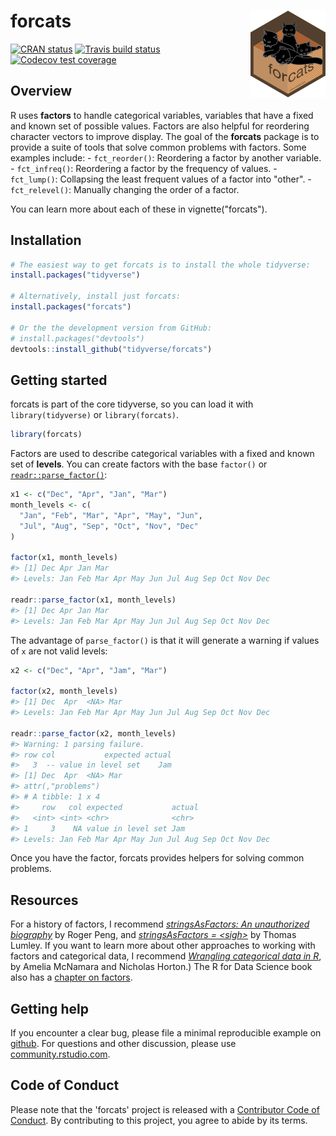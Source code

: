 
<!-- README.md is generated from README.Rmd. Please edit that file -->
forcats <img src='man/figures/logo.png' align="right" height="139" />
=====================================================================

<!-- badges: start -->
[![CRAN status](https://www.r-pkg.org/badges/version/forcats)](https://cran.r-project.org/package=forcats) [![Travis build status](https://travis-ci.org/tidyverse/forcats.svg?branch=master)](https://travis-ci.org/tidyverse/forcats) [![Codecov test coverage](https://codecov.io/gh/tidyverse/forcats/branch/master/graph/badge.svg)](https://codecov.io/gh/tidyverse/forcats?branch=master) <!-- badges: end -->

Overview
--------

R uses **factors** to handle categorical variables, variables that have a fixed and known set of possible values. Factors are also helpful for reordering character vectors to improve display. The goal of the **forcats** package is to provide a suite of tools that solve common problems with factors. Some examples include: - `fct_reorder()`: Reordering a factor by another variable. - `fct_infreq()`: Reordering a factor by the frequency of values. - `fct_lump()`: Collapsing the least frequent values of a factor into "other". - `fct_relevel()`: Manually changing the order of a factor.

You can learn more about each of these in vignette("forcats").

Installation
------------

``` r
# The easiest way to get forcats is to install the whole tidyverse:
install.packages("tidyverse")

# Alternatively, install just forcats:
install.packages("forcats")

# Or the the development version from GitHub:
# install.packages("devtools")
devtools::install_github("tidyverse/forcats")
```

Getting started
---------------

forcats is part of the core tidyverse, so you can load it with `library(tidyverse)` or `library(forcats)`.

``` r
library(forcats)
```

Factors are used to describe categorical variables with a fixed and known set of **levels**. You can create factors with the base `factor()` or [`readr::parse_factor()`](http://readr.tidyverse.org/reference/parse_factor.html):

``` r
x1 <- c("Dec", "Apr", "Jan", "Mar")
month_levels <- c(
  "Jan", "Feb", "Mar", "Apr", "May", "Jun", 
  "Jul", "Aug", "Sep", "Oct", "Nov", "Dec"
)

factor(x1, month_levels)
#> [1] Dec Apr Jan Mar
#> Levels: Jan Feb Mar Apr May Jun Jul Aug Sep Oct Nov Dec

readr::parse_factor(x1, month_levels)
#> [1] Dec Apr Jan Mar
#> Levels: Jan Feb Mar Apr May Jun Jul Aug Sep Oct Nov Dec
```

The advantage of `parse_factor()` is that it will generate a warning if values of `x` are not valid levels:

``` r
x2 <- c("Dec", "Apr", "Jam", "Mar")

factor(x2, month_levels)
#> [1] Dec  Apr  <NA> Mar 
#> Levels: Jan Feb Mar Apr May Jun Jul Aug Sep Oct Nov Dec

readr::parse_factor(x2, month_levels)
#> Warning: 1 parsing failure.
#> row col           expected actual
#>   3  -- value in level set    Jam
#> [1] Dec  Apr  <NA> Mar 
#> attr(,"problems")
#> # A tibble: 1 x 4
#>     row   col expected           actual
#>   <int> <int> <chr>              <chr> 
#> 1     3    NA value in level set Jam   
#> Levels: Jan Feb Mar Apr May Jun Jul Aug Sep Oct Nov Dec
```

Once you have the factor, forcats provides helpers for solving common problems.

Resources
---------

For a history of factors, I recommend [*stringsAsFactors: An unauthorized biography*](http://simplystatistics.org/2015/07/24/stringsasfactors-an-unauthorized-biography/) by Roger Peng, and [*stringsAsFactors = &lt;sigh&gt;*](http://notstatschat.tumblr.com/post/124987394001/stringsasfactors-sigh) by Thomas Lumley. If you want to learn more about other approaches to working with factors and categorical data, I recommend [*Wrangling categorical data in R*](https://peerj.com/preprints/3163/), by Amelia McNamara and Nicholas Horton.) The R for Data Science book also has a [chapter on factors](http://r4ds.had.co.nz/factors.html).

Getting help
------------

If you encounter a clear bug, please file a minimal reproducible example on [github](https://github.com/tidyverse/forcats/issues). For questions and other discussion, please use [community.rstudio.com](https://community.rstudio.com/).

Code of Conduct
---------------

Please note that the 'forcats' project is released with a [Contributor Code of Conduct](.github/CODE_OF_CONDUCT.md). By contributing to this project, you agree to abide by its terms.
